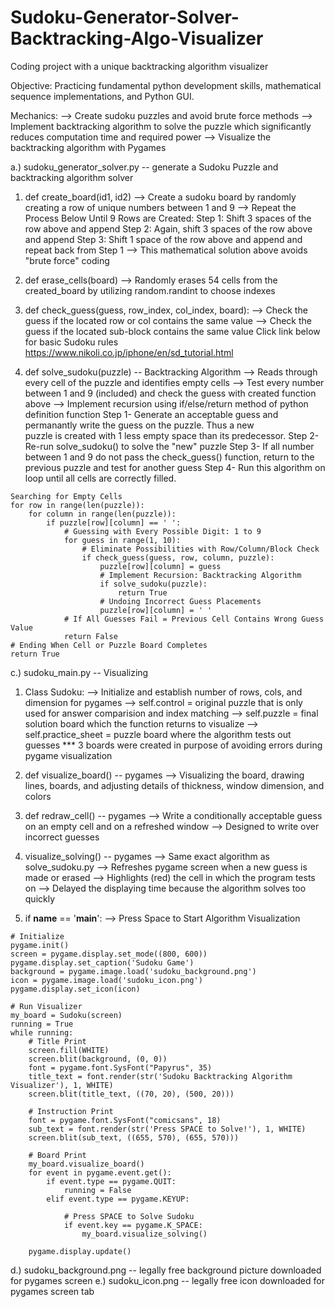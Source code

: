 # Sudoku-Generator-Solver-Backtracking-Algo-Visualizer
Coding project with a unique backtracking algorithm visualizer

Objective: 
Practicing fundamental python development skills, mathematical sequence implementations, and Python GUI.

Mechanics: 
--> Create sudoku puzzles and avoid brute force methods
--> Implement backtracking algorithm to solve the puzzle which significantly reduces computation time and required power
--> Visualize the backtracking algorithm with Pygames

a.) sudoku_generator_solver.py -- generate a Sudoku Puzzle and backtracking algorithm solver
  
  1. def create_board(id1, id2) 
      --> Create a sudoku board by randomly creating a row of unique numbers between 1 and 9
      --> Repeat the Process Below Until 9 Rows are Created:
        Step 1: Shift 3 spaces of the row above and append
        Step 2: Again, shift 3 spaces of the row above and append
        Step 3: Shift 1 space of the row above and append and repeat back from Step 1
      --> This mathematical solution above avoids "brute force" coding
  
  2. def erase_cells(board) 
      --> Randomly erases 54 cells from the created_board by utilizing random.randint to choose indexes
      
  3. def check_guess(guess, row_index, col_index, board):
      --> Check the guess if the located row or col contains the same value
      --> Check the guess if the located sub-block contains the same value
      Click link below for basic Sudoku rules
      https://www.nikoli.co.jp/iphone/en/sd_tutorial.html
      
  4. def solve_sudoku(puzzle) -- Backtracking Algorithm
      --> Reads through every cell of the puzzle and identifies empty cells
      --> Test every number between 1 and 9 (included) and check the guess with created function above
      --> Implement recursion using if/else/return method of python definition function
          Step 1- Generate an acceptable guess and permanantly write the guess on the puzzle. Thus a new                     
                  puzzle is created with 1 less empty space than its predecessor.
          Step 2- Re-run solve_sudoku() to solve the "new" puzzle
          Step 3- If all number between 1 and 9 do not pass the check_guess() function, return to the       
                  previous puzzle and test for another guess
          Step 4- Run this algorithm on loop until all cells are correctly filled.
          
    Searching for Empty Cells
    for row in range(len(puzzle)):
        for column in range(len(puzzle)):
            if puzzle[row][column] == ' ':
                # Guessing with Every Possible Digit: 1 to 9
                for guess in range(1, 10):
                    # Eliminate Possibilities with Row/Column/Block Check
                    if check_guess(guess, row, column, puzzle):
                        puzzle[row][column] = guess
                        # Implement Recursion: Backtracking Algorithm
                        if solve_sudoku(puzzle):
                            return True
                        # Undoing Incorrect Guess Placements
                        puzzle[row][column] = ' '
                # If All Guesses Fail = Previous Cell Contains Wrong Guess Value
                return False
    # Ending When Cell or Puzzle Board Completes
    return True
         
c.) sudoku_main.py -- Visualizing
   
   1. Class Sudoku:
      --> Initialize and establish number of rows, cols, and dimension for pygames
      --> self.control = original puzzle that is only used for answer comparision and index matching
      --> self.puzzle = final solution board which the function returns to visualize
      --> self.practice_sheet = puzzle board where the algorithm tests out guesses
      *** 3 boards were created in purpose of avoiding errors during pygame visualization
          
   2. def visualize_board() -- pygames
      --> Visualizing the board, drawing lines, boards, and adjusting details of thickness, window dimension, and colors
   
   3. def redraw_cell() -- pygames
      --> Write a conditionally acceptable guess on an empty cell and on a refreshed window
      --> Designed to write over incorrect guesses 

   4. visualize_solving() -- pygames
      --> Same exact algorithm as solve_sudoku.py
      --> Refreshes pygame screen when a new guess is made or erased
      --> Highlights (red) the cell in which the program tests on 
      --> Delayed the displaying time because the algorithm solves too quickly
   
   5. if __name__ == '__main__':
      --> Press Space to Start Algorithm Visualization
   
    # Initialize
    pygame.init()
    screen = pygame.display.set_mode((800, 600))
    pygame.display.set_caption('Sudoku Game')
    background = pygame.image.load('sudoku_background.png')
    icon = pygame.image.load('sudoku_icon.png')
    pygame.display.set_icon(icon)

    # Run Visualizer
    my_board = Sudoku(screen)
    running = True
    while running:
        # Title Print
        screen.fill(WHITE)
        screen.blit(background, (0, 0))
        font = pygame.font.SysFont("Papyrus", 35)
        title_text = font.render(str('Sudoku Backtracking Algorithm Visualizer'), 1, WHITE)
        screen.blit(title_text, ((70, 20), (500, 20)))

        # Instruction Print
        font = pygame.font.SysFont("comicsans", 18)
        sub_text = font.render(str('Press SPACE to Solve!'), 1, WHITE)
        screen.blit(sub_text, ((655, 570), (655, 570)))

        # Board Print
        my_board.visualize_board()
        for event in pygame.event.get():
            if event.type == pygame.QUIT:
                running = False
            elif event.type == pygame.KEYUP:

                # Press SPACE to Solve Sudoku
                if event.key == pygame.K_SPACE:
                    my_board.visualize_solving()

        pygame.display.update()

d.) sudoku_background.png -- legally free background picture downloaded for pygames screen
e.) sudoku_icon.png -- legally free icon downloaded for pygames screen tab
      
      
      
